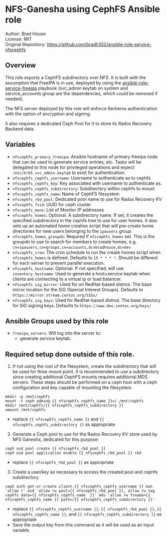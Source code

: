 # NFS-Ganesha using CephFS Ansible role

Author: Brad House<br/>
License: MIT<br/>
Original Repository: https://github.com/bradh352/ansible-role-service-nfscephfs

## Overview

This role exports a CephFS subdirectory over NFS.  It is built with the
assumption that FreeIPA is in use, deployed by using the
[ansible-role-service-freeipa](https://github.com/bradh352/ansible-role-service-freeipa)
playbook (svc_admin keytab on system and service_accounts group are the
dependencies, which could be removed if needed).

The NFS server deployed by this role will enforce Kerberos authentication
with the option of encryption and signing.

It also requires a dedicated Ceph Pool for it to store its Rados Recovery
Backend data.

## Variables

- `nfscephfs_primary_freeipa`: Ansible hostname of primary freeipa node that can
  be used to generate service entries, etc.  Tasks will be delegated to this
  node for privileged operations and expect `/etc/krb5.svc_admin.keytab` to
  exist for authentication.
- `nfscephfs_cephfs_username`: Username to authenticate as to cephfs
- `nfscephfs_cephfs_key`: Key associated with username to authenticate as.
- `nfscephfs_cephfs_subdirectory`: Subdirectory within cephfs to mount
- `nfscephfs_cephfs_name`: Name of CephFS filesystem
- `nfscephfs_rbd_pool`: Dedicated pool name to use for Rados Recovery KV
- `nfscephfs_fsid`: UUID for ceph cluster
- `nfscephfs_mons`: List of Monitor IP addresses
- `nfscephfs_homes`: Optional.  A subdirectory name. If set, it creates the
  specified subdirectory in the cephfs tree to use for user homes.  It also sets
  up an automated home creation script that will pre-create home directories for
  new users belonging to the `ipausers` group.
- `nfscephfs_homes_groupdn`: Required if `nfscephfs_homes` set.  This is the
  groupdn to use to search for members to create homes, e.g.
  `cn=ipausers,cn=groups,cn=accounts,dc=bradhouse,dc=dev`
- `nfscephfs_cron`: The cron schedule to run the create homes script when
  `nfscephfs_homes` is defined.  Defaults to `15 * * * *`.  Should be different
  for each server to prevent parallel execution.
- `nfscephfs_hostname`: Optional.  If not specified, will use `inventory_hostname`.
  Used to generate a host+service keytab when clients are connecting to a virtual
  ip or load balancer.
- `nfscephfs_sig_mirror`: Used for on RedHat-based distros.  The base mirror
  location for the SIG (Special Interest Groups).  Defaults to
  `https://mirror.stream.centos.org/SIGs/`
- `nfscephfs_sig_keys`: Used for RedHat-based distros.  The base directory for
  SIG signing keys.  Defaults to `https://www.dev.centos.org/keys/`


## Ansible Groups used by this role
- `freeipa_servers`.  Will log into the server to:
  - generate service keytab.

## Required setup done outside of this role.

1. If not using the root of the filesystem, create the subdirectory that will
   be used for thise mount point.  It is recommended to use a subdirectory
   since creating additional CephFS mounts requires additional MDS servers.
   These steps should be performed on a ceph host with a ceph configuration and
   key capable of mounting the filesystem.
```
mkdir -p /mnt/cephfs
mount -t ceph admin@.{{ nfscephfs_cephfs_name }}=/ /mnt/cephfs
mkdir /mnt/cephfs/{{ nfscephfs_cephfs_subdirectory }}
umount /mnt/cephfs
```
  * replace `{{ nfscephfs_cephfs_name }}` and `{{ nfscephfs_cephfs_subdirectory }}` as appropriate
2. Generate a Ceph pool to use for the Rados Recovery KV store used by NFS
   Ganesha, dedicated for this purpose:
```
ceph osd pool create {{ nfscephfs_rbd_pool }}
ceph osd pool application enable {{ nfscephfs_rbd_pool }} rbd
```
  * replace `{{ nfscephfs_rbd_pool }}` as appropriate
3. Create a user/key as necessary to access the created pool and cephfs subdirectory
```
ceph auth get-or-create client.{{ nfscephfs_cephfs_username }} mon 'allow r' osd 'allow rw pool={{ nfscephfs_rbd_pool }}, allow rw tag cephfs data={{ nfscephfs_cephfs_name  }}' mds 'allow rw fsname={{ nfscephfs_cephfs_name }} path=/{{ nfscephfs_cephfs_subdirectory }}'
```
  * replace `{{ nfscephfs_cephfs_username }}`, `{{ nfscephfs_rbd_pool }}`, `{{ nfscephfs_cephfs_name }}`, and `{{ nfscephfs_cephfs_subdirectory }}` as appropriate
  * Save the output key from this command as it will be used as an input variable.

